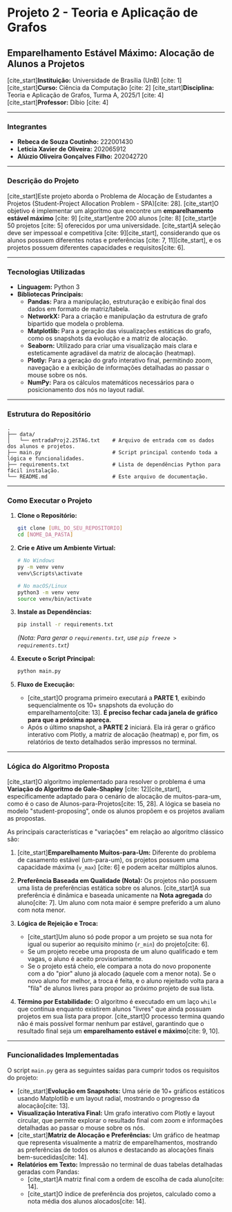 # Projeto 2 - Teoria e Aplicação de Grafos
## Emparelhamento Estável Máximo: Alocação de Alunos a Projetos

[cite_start]**Instituição:** Universidade de Brasília (UnB) [cite: 1]
[cite_start]**Curso:** Ciência da Computação [cite: 2]
[cite_start]**Disciplina:** Teoria e Aplicação de Grafos, Turma A, 2025/1 [cite: 4]
[cite_start]**Professor:** Díbio [cite: 4]

---

### Integrantes

* **Rebeca de Souza Coutinho:** 222001430
* **Leticia Xavier de Oliveira:** 202065912
* **Alúızio Oliveira Gonçalves Filho:** 202042720

---

### Descrição do Projeto

[cite_start]Este projeto aborda o Problema de Alocação de Estudantes a Projetos (Student-Project Allocation Problem - SPA)[cite: 28]. [cite_start]O objetivo é implementar um algoritmo que encontre um **emparelhamento estável máximo** [cite: 9] [cite_start]entre 200 alunos [cite: 8] [cite_start]e 50 projetos [cite: 5] oferecidos por uma universidade. [cite_start]A seleção deve ser impessoal e competitiva [cite: 9][cite_start], considerando que os alunos possuem diferentes notas e preferências [cite: 7, 11][cite_start], e os projetos possuem diferentes capacidades e requisitos[cite: 6].

---

### Tecnologias Utilizadas

* **Linguagem:** Python 3
* **Bibliotecas Principais:**
    * **Pandas:** Para a manipulação, estruturação e exibição final dos dados em formato de matriz/tabela.
    * **NetworkX:** Para a criação e manipulação da estrutura de grafo bipartido que modela o problema.
    * **Matplotlib:** Para a geração das visualizações estáticas do grafo, como os snapshots da evolução e a matriz de alocação.
    * **Seaborn:** Utilizado para criar uma visualização mais clara e esteticamente agradável da matriz de alocação (heatmap).
    * **Plotly:** Para a geração do grafo interativo final, permitindo zoom, navegação e a exibição de informações detalhadas ao passar o mouse sobre os nós.
    * **NumPy:** Para os cálculos matemáticos necessários para o posicionamento dos nós no layout radial.

---

### Estrutura do Repositório

```
.
├── data/
│   └── entradaProj2.25TAG.txt    # Arquivo de entrada com os dados dos alunos e projetos.
├── main.py                       # Script principal contendo toda a lógica e funcionalidades.
├── requirements.txt              # Lista de dependências Python para fácil instalação.
└── README.md                     # Este arquivo de documentação.
```

---

### Como Executar o Projeto

1.  **Clone o Repositório:**
    ```bash
    git clone [URL_DO_SEU_REPOSITORIO]
    cd [NOME_DA_PASTA]
    ```
2.  **Crie e Ative um Ambiente Virtual:**
    ```bash
    # No Windows
    py -m venv venv
    venv\Scripts\activate

    # No macOS/Linux
    python3 -m venv venv
    source venv/bin/activate
    ```
3.  **Instale as Dependências:**
    ```bash
    pip install -r requirements.txt
    ```
    *(Nota: Para gerar o `requirements.txt`, use `pip freeze > requirements.txt`)*

4.  **Execute o Script Principal:**
    ```bash
    python main.py
    ```
5.  **Fluxo de Execução:**
    * [cite_start]O programa primeiro executará a **PARTE 1**, exibindo sequencialmente os 10+ snapshots da evolução do emparelhamento[cite: 13]. **É preciso fechar cada janela de gráfico para que a próxima apareça.**
    * Após o último snapshot, a **PARTE 2** iniciará. Ela irá gerar o gráfico interativo com Plotly, a matriz de alocação (heatmap) e, por fim, os relatórios de texto detalhados serão impressos no terminal.

---

### Lógica do Algoritmo Proposta

[cite_start]O algoritmo implementado para resolver o problema é uma **Variação do Algoritmo de Gale-Shapley** [cite: 12][cite_start], especificamente adaptado para o cenário de alocação de muitos-para-um, como é o caso de Alunos-para-Projetos[cite: 15, 28]. A lógica se baseia no modelo "student-proposing", onde os alunos propõem e os projetos avaliam as propostas.

As principais características e "variações" em relação ao algoritmo clássico são:

1.  [cite_start]**Emparelhamento Muitos-para-Um:** Diferente do problema de casamento estável (um-para-um), os projetos possuem uma capacidade máxima (`v_max`) [cite: 6] e podem aceitar múltiplos alunos.

2.  **Preferência Baseada em Qualidade (Nota):** Os projetos não possuem uma lista de preferências estática sobre os alunos. [cite_start]A sua preferência é dinâmica e baseada unicamente na **Nota agregada** do aluno[cite: 7]. Um aluno com nota maior é sempre preferido a um aluno com nota menor.

3.  **Lógica de Rejeição e Troca:**
    * [cite_start]Um aluno só pode propor a um projeto se sua nota for igual ou superior ao requisito mínimo (`r_min`) do projeto[cite: 6].
    * Se um projeto recebe uma proposta de um aluno qualificado e tem vagas, o aluno é aceito provisoriamente.
    * Se o projeto está cheio, ele compara a nota do novo proponente com a do "pior" aluno já alocado (aquele com a menor nota). Se o novo aluno for melhor, a troca é feita, e o aluno rejeitado volta para a "fila" de alunos livres para propor ao próximo projeto de sua lista.

4.  **Término por Estabilidade:** O algoritmo é executado em um laço `while` que continua enquanto existirem alunos "livres" que ainda possuam projetos em sua lista para propor. [cite_start]O processo termina quando não é mais possível formar nenhum par estável, garantindo que o resultado final seja um **emparelhamento estável e máximo**[cite: 9, 10].

---
### Funcionalidades Implementadas

O script `main.py` gera as seguintes saídas para cumprir todos os requisitos do projeto:

* [cite_start]**Evolução em Snapshots:** Uma série de 10+ gráficos estáticos usando Matplotlib e um layout radial, mostrando o progresso da alocação[cite: 13].
* **Visualização Interativa Final:** Um grafo interativo com Plotly e layout circular, que permite explorar o resultado final com zoom e informações detalhadas ao passar o mouse sobre os nós.
* [cite_start]**Matriz de Alocação e Preferências:** Um gráfico de heatmap que representa visualmente a matriz de emparelhamentos, mostrando as preferências de todos os alunos e destacando as alocações finais bem-sucedidas[cite: 14].
* **Relatórios em Texto:** Impressão no terminal de duas tabelas detalhadas geradas com Pandas:
    * [cite_start]A matriz final com a ordem de escolha de cada aluno[cite: 14].
    * [cite_start]O índice de preferência dos projetos, calculado como a nota média dos alunos alocados[cite: 14].